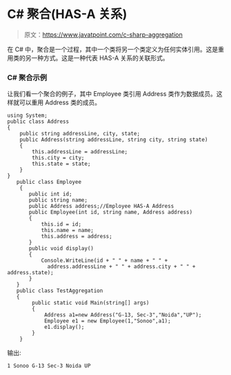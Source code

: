 # C# 聚合(HAS-A 关系)

> 原文：<https://www.javatpoint.com/c-sharp-aggregation>

在 C# 中，聚合是一个过程，其中一个类将另一个类定义为任何实体引用。这是重用类的另一种方式。这是一种代表 HAS-A 关系的关联形式。

### C# 聚合示例

让我们看一个聚合的例子，其中 Employee 类引用 Address 类作为数据成员。这样就可以重用 Address 类的成员。

```
using System;
public class Address
{
    public string addressLine, city, state;
    public Address(string addressLine, string city, string state)
    {
        this.addressLine = addressLine;
        this.city = city;
        this.state = state;
    }
}
   public class Employee
    {
       public int id;
       public string name;
       public Address address;//Employee HAS-A Address
       public Employee(int id, string name, Address address)
       {
           this.id = id;
           this.name = name;
           this.address = address;
       }
       public void display()
       {
           Console.WriteLine(id + " " + name + " " + 
             address.addressLine + " " + address.city + " " + address.state);
       }
   }
   public class TestAggregation
   {
        public static void Main(string[] args)
        {
            Address a1=new Address("G-13, Sec-3","Noida","UP");
            Employee e1 = new Employee(1,"Sonoo",a1);
            e1.display();
        }
    }

```

输出:

```
1 Sonoo G-13 Sec-3 Noida UP

```